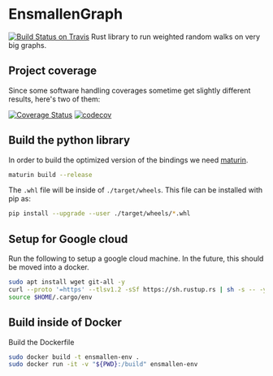 # EnsmallenGraph
[![Build Status on Travis](https://travis-ci.org/LucaCappelletti94/ensmallen_graph.svg?branch=master)](https://travis-ci.org/github/LucaCappelletti94/ensmallen_graph)
Rust library to run weighted random walks on very big graphs.

## Project coverage
Since some software handling coverages sometime get slightly different results, here's two of them:

[![Coverage Status](https://coveralls.io/repos/github/LucaCappelletti94/ensmallen_graph/badge.svg?branch=master)](https://coveralls.io/github/LucaCappelletti94/ensmallen_graph)
[![codecov](https://codecov.io/gh/LucaCappelletti94/ensmallen_graph/branch/master/graph/badge.svg)](https://codecov.io/gh/LucaCappelletti94/ensmallen_graph)

## Build the python library
In order to build the optimized version of the bindings we need [maturin](https://github.com/PyO3/maturin).
```bash
maturin build --release
```
The `.whl` file will be inside of `./target/wheels`.
This file can be installed with pip as:
```bash
pip install --upgrade --user ./target/wheels/*.whl
```

## Setup for Google cloud
Run the following to setup a google cloud machine.
In the future, this should be moved into a docker.

```bash
sudo apt install wget git-all -y
curl --proto '=https' --tlsv1.2 -sSf https://sh.rustup.rs | sh -s -- -y
source $HOME/.cargo/env
```

## Build inside of Docker
Build the Dockerfile 
```bash
sudo docker build -t ensmallen-env .
sudo docker run -it -v "${PWD}:/build" ensmallen-env
```

